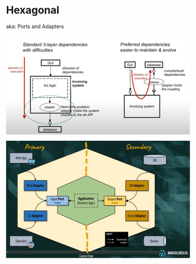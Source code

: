 # Hexagonal
 
 aka: Ports and Adapters
 
![](../assets/hexagonal-architecture.png)

![](../assets/hexagonal-architecture-2.png)